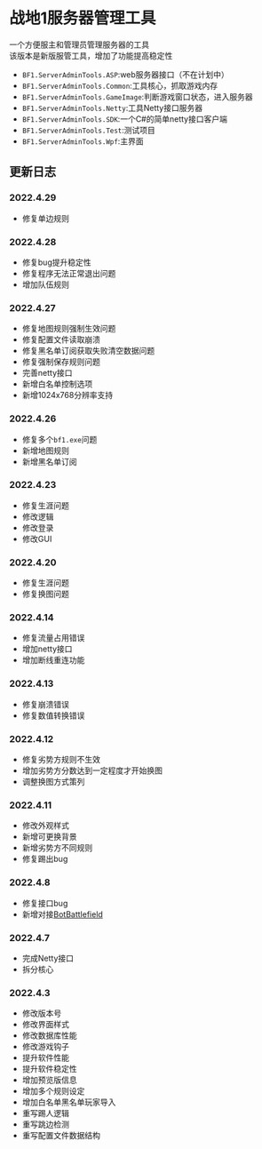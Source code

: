 # 战地1服务器管理工具

一个方便服主和管理员管理服务器的工具  
该版本是新版服管工具，增加了功能提高稳定性

- `BF1.ServerAdminTools.ASP`:web服务器接口（不在计划中）
- `BF1.ServerAdminTools.Common`:工具核心，抓取游戏内存
- `BF1.ServerAdminTools.GameImage`:判断游戏窗口状态，进入服务器
- `BF1.ServerAdminTools.Netty`:工具Netty接口服务器
- `BF1.ServerAdminTools.SDK`:一个C#的简单netty接口客户端
- `BF1.ServerAdminTools.Test`:测试项目
- `BF1.ServerAdminTools.Wpf`:主界面

## 更新日志
### 2022.4.29
- 修复单边规则

### 2022.4.28
- 修复bug提升稳定性
- 修复程序无法正常退出问题
- 增加队伍规则

### 2022.4.27
- 修复地图规则强制生效问题
- 修复配置文件读取崩溃
- 修复黑名单订阅获取失败清空数据问题
- 修复强制保存规则问题
- 完善netty接口
- 新增白名单控制选项
- 新增1024x768分辨率支持

### 2022.4.26
- 修复多个`bf1.exe`问题
- 新增地图规则
- 新增黑名单订阅

### 2022.4.23
- 修复生涯问题
- 修改逻辑
- 修改登录
- 修改GUI

### 2022.4.20
- 修复生涯问题
- 修复换图问题

### 2022.4.14
- 修复流量占用错误
- 增加netty接口
- 增加断线重连功能

### 2022.4.13
- 修复崩溃错误
- 修复数值转换错误

### 2022.4.12
- 修复劣势方规则不生效
- 增加劣势方分数达到一定程度才开始换图
- 调整换图方式策列

### 2022.4.11
- 修改外观样式
- 新增可更换背景
- 新增劣势方不同规则
- 修复踢出bug

### 2022.4.8
- 修复接口bug
- 新增对接[BotBattlefield](https://github.com/Coloryr/BotBattlefield)

### 2022.4.7
- 完成Netty接口
- 拆分核心

### 2022.4.3
- 修改版本号
- 修改界面样式
- 修改数据库性能
- 修改游戏钩子
- 提升软件性能
- 提升软件稳定性
- 增加预览版信息
- 增加多个规则设定
- 增加白名单黑名单玩家导入
- 重写踢人逻辑
- 重写跳边检测
- 重写配置文件数据结构
